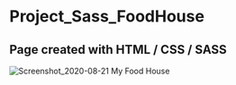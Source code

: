 # Project_Sass_FoodHouse
## Page created with HTML / CSS / SASS
![Screenshot_2020-08-21 My Food House](https://user-images.githubusercontent.com/55487019/90903269-fcf5f600-e3cd-11ea-82fd-bd005685af12.jpg)
